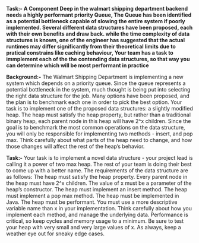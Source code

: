 **Task:- A Component Deep in the walmart shipping department backend needs a highly performant priority Queue, The Queue has been identified as a potential bottleneck capable of slowing the entire system if poorly implemented. Several different data structures have been proposed, each with their own benefits and draw back. while the time complexity of data structures is known, one of the engineer has suggested that the actual runtimes may differ significantly from their theoretical limits due to pratical constrains like caching behaviour, Your team has a task to immplement each of the the contending data structures, so that way you can determine which  will be most performant in practice**

**Background:-** The Walmart Shipping Department is implementing a new system which depends on a priority queue. Since the queue represents a potential bottleneck in the system, much thought is being put into selecting the right data structure for the job. Many options have been proposed, and the plan is to benchmark each one in order to pick the best option. Your task is to implement one of the proposed data structures: a slightly modified heap. The heap must satisfy the heap property, but rather than a traditional binary heap, each parent node in this heap will have 2^x children. Since the goal is to benchmark the most common operations on the data structure, you will only be responsible for implementing two methods - insert, and pop max. Think carefully about what parts of the heap need to change, and how those changes will affect the rest of the heap’s behavior.

**Task:-**
Your task is to implement a novel data structure - your project lead is calling it a power of two max heap. The rest of your team is doing their best to come up with a better name. The requirements of the data structure are as follows:
  The heap must satisfy the heap property.
  Every parent node in the heap must have 2^x children.
  The value of x must be a parameter of the heap’s constructor.
  The heap must implement an insert method.
  The heap must implement a pop max method.
  The heap must be implemented in Java.
  The heap must be performant.
  You must use a more descriptive variable name than x in your implementation.
Think carefully about how you implement each method, and manage the underlying data. Performance is critical, so keep cycles and memory usage to a minimum. Be sure to test your heap with very small and very large values of x. As always, keep a weather eye out for sneaky edge cases. 

